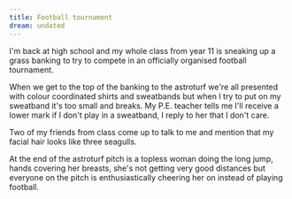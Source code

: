 ```yaml
---
title: Football tournament
dream: undated
---
```


I'm back at high school and my whole class from year 11 is sneaking up a grass banking to try to compete in an officially organised football tournament.

When we get to the top of the banking to the astroturf we're all presented with colour coordinated shirts and sweatbands but when I try to put on my sweatband it's too small and breaks. My P.E. teacher <!-- MB --> tells me I'll receive a lower mark if I don't play in a sweatband, I reply to her that I don't care.

Two of my friends from class <!-- JR PH --> come up to talk to me and mention that my facial hair looks like three seagulls.

At the end of the astroturf pitch is a topless woman doing the long jump, hands covering her breasts, she's not getting very good distances but everyone on the pitch is enthusiastically cheering her on instead of playing football.